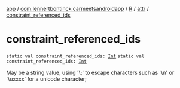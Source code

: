 [app](../../../index.md) / [com.lennertbontinck.carmeetsandroidapp](../../index.md) / [R](../index.md) / [attr](index.md) / [constraint_referenced_ids](./constraint_referenced_ids.md)

# constraint_referenced_ids

`static val constraint_referenced_ids: `[`Int`](https://kotlinlang.org/api/latest/jvm/stdlib/kotlin/-int/index.html)
`static val constraint_referenced_ids: `[`Int`](https://kotlinlang.org/api/latest/jvm/stdlib/kotlin/-int/index.html)

May be a string value, using '\\;' to escape characters such as '\\n' or '\\uxxxx' for a unicode character;

